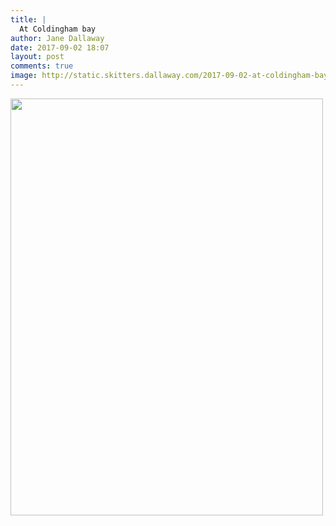 ```yaml
---
title: |
  At Coldingham bay
author: Jane Dallaway
date: 2017-09-02 18:07
layout: post
comments: true
image: http://static.skitters.dallaway.com/2017-09-02-at-coldingham-bay-thumb-1-IMG-1328.JPG
---
```


<div>
        <a href="http://static.skitters.dallaway.com/2017-09-02-at-coldingham-bay-fullsize-1-IMG-1328.JPG">
          <img src="http://static.skitters.dallaway.com/2017-09-02-at-coldingham-bay-thumb-1-IMG-1328.JPG" width="500" height="667"/>
        </a>
      </div>


  
      